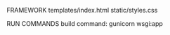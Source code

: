 

FRAMEWORK
templates/index.html
static/styles.css

RUN COMMANDS
build command:     gunicorn wsgi:app